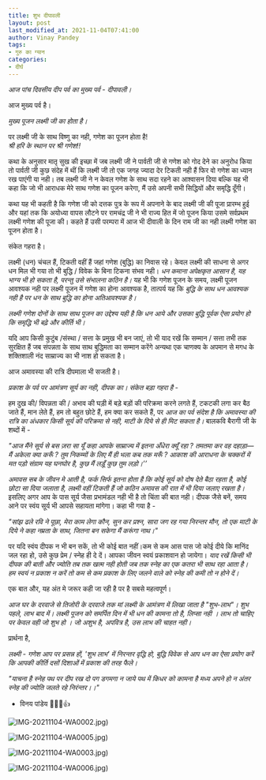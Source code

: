 ```yaml
---
title: शुभ दीपावली
layout: post
last_modified_at: 2021-11-04T07:41:00
author: Vinay Pandey
tags:
- गुरु का ग्यान
categories:
- दीर्घ
---
```

*आज पांच दिवसीय दीप पर्व का मुख्य पर्व - दीपावली।*

आज मुख्य पर्व है। 

*मुख्य पूजन लक्ष्मी जी का होता है।*

पर लक्ष्मी जी के साथ विष्णु का नही, गणेश का पूजन होता है!  
*श्री हरि के स्थान पर श्री गणेश!!*

कथा के अनुसार मातृ सुख की इच्छा में जब लक्ष्मी जी ने पार्वती जी से गणेश को गोद देने का अनुरोध किया तो पार्वती जी कुछ संदेह में थीं कि लक्ष्मी जी तो एक जगह ज्यादा देर टिकती नही हैं फिर वो गणेश का ध्यान रख पाएंगी या नही। तब लक्ष्मी जी ने न केवल गणेश के साथ सदा रहने का आश्वासन दिया बल्कि यह भी कहा कि जो भी आराधक मेरे साथ गणेश का पूजन करेगा, मैं उसे अपनी सभी सिद्धियों और समृद्धि दूँगी। 

कथा यह भी कहती है कि गणेश जी को दत्तक पुत्र के रूप में अपनाने के बाद लक्ष्मी जी की पूजा प्रारम्भ हुई और यहां तक कि अयोध्या वापस लौटने पर रामचंद्र जी ने भी राज्य हित में जो पूजन किया उसमे सर्वप्रथम लक्ष्मी गणेश की पूजा की। कहते हैं उसी परम्परा में आज भी दीवाली के दिन राम जी का नही लक्ष्मी गणेश का पूजन होता है। 

संकेत गहरा है। 

लक्ष्मी (धन) चंचल हैं, टिकती वहीं हैं जहां गणेश (बुद्धि) का निवास रहे। केवल लक्ष्मी की साधना से अगर धन मिल भी गया तो भी बुद्धि / विवेक के बिना टिकना संभव नही। *धन कमाना अपेक्षकृत आसान है, यह भाग्य भी हो सकता है, परन्तु उसे संभालना कठिन है।*  यह भी कि गणेश पूजन के समय, लक्ष्मी पूजन आवश्यक नही पर लक्ष्मी पूजन में गणेश का होना आवश्यक है, तात्पर्य यह कि *बुद्धि के साथ धन आवश्यक नही है पर धन के साथ बुद्धि का होना अतिआवश्यक है।* 

*लक्ष्मी गणेश दोनों के साथ साथ पूजन का उद्देश्य यही है कि धन आये और उसका बुद्धि पूर्वक ऐसा प्रयोग हो कि समृद्धि भी बढ़े और कीर्ति भी।*

यदि आप किसी कुटुंब /संस्था / सत्ता के प्रमुख भी बन जाएं, तो भी याद रखें कि सम्मान / सत्ता तभी तक सुरक्षित हैं जब संपन्नता के साथ साथ बुद्धिमता का सम्मान करेंगे अन्यथा एक चाणक्य के अपमान से मगध के शक्तिशाली  नंद साम्राज्य का भी नाश हो सकता है। 

आज अमावस्या की रात्रि दीपमाला भी सजती है। 

*प्रकाश के पर्व पर आमंत्रण सूर्य का नही, दीपक का। संकेत बड़ा गहरा है* - 

हम दुख की/ विपन्नता की / अभाव की घड़ी में बड़े बड़ों की परिक्रमा करने लगते हैं, टकटकी लगा कर बैठ जाते हैं, मान लेते हैं, हम तो बहुत छोटे हैं, हम क्या कर सकते हैं, पर *आज का पर्व संदेश है कि अमावस्या की रात्रि का अंधकार किसी सूर्य की परिक्रमा से नही, माटी के दिये से ही मिट सकता है।* बालकवि बैरागी जी के शब्दों में -

_"आज मैंने सूर्य से बस ज़रा सा यूँ कहा_
_आपके साम्राज्य में इतना अँधेरा क्यूँ रहा ?_
_तमतमा कर वह दहाड़ा— मैं अकेला क्या करूँ ?_
_तुम निकम्मों के लिए मैं ही भला कब तक मरूँ ?_
_आकाश की आराधना के चक्करों में मत पड़ो_
_संग्राम यह घनघोर है, कुछ मैं लड़ूँ कुछ तुम लड़ो।’’_

*अमावस सब के जीवन मे आती है, फर्क सिर्फ इतना होता है कि कोई सूर्य को दोष देते बैठा रहता है, कोई छोटा सा दिया जलाता है, लक्ष्मी वहीं टिकती हैं जो कठिन अमावस की रात में भी दिया जलाए रखता है।* इसलिए अगर आप के पास सूर्य जैसा प्रभामंडल नही भी है तो चिंता की बात नही। दीपक जैसे बनें, समय आने पर स्वंय सूर्य भी आपसे सहायता मांगेगा। कहा भी गया है - 

_"सांझ ढले रवि ने पूछा,_
_मेरा काम लेगा कौन,_
_सुन कर प्रश्न,_
_सारा जग रह गया निरन्तर मौन,_
_तो एक माटी के दिये ने कहा_
_नम्रता के साथ,_ 
_जितना बन सकेगा मैं करूंगा नाथ।"_

पर यदि स्वंय दीपक न भी बन सकें, तो भी कोई बात नहीं।कम से कम आस पास जो कोई दीये कि मानिंद जल रहा हो, उसे कुछ प्रेम / स्नेह ही दे दें। आपका जीवन स्वयं प्रकाशवान हो जायेगा। *याद रखें किसी भी दीपक की बाती और ज्योति तब तक खत्म नही होती जब तक स्नेह का एक कतरा भी साथ रहा आता है। हम स्वयं न प्रकाश न करें तो कम से कम प्रकाश के लिए जलने वाले को स्नेह की कमी तो न होने दें।*

एक बात और, यह अंत मे जरूर कही जा रही है पर है सबसे महत्वपूर्ण। 

*आज घर के दरवाजे से तिजोरी के दरवाजे तक मां लक्ष्मी के आमंत्रण में लिखा जाता है "शुभ-लाभ"। शुभ पहले, लाभ बाद में। लक्ष्मी पूजन को समर्पित दिन में भी धन की कामना तो है, लिप्सा नही । लाभ तो चाहिए पर केवल वही जो शुभ हो । जो अशुभ है, अपवित्र है, उस लाभ की चाहत नही।*

प्रार्थना है, 

*लक्ष्मी - गणेश आप पर प्रसन्न हों,* 
*'शुभ लाभ' में निरन्तर वृद्धि हो,*
*बुद्धि विवेक से आप धन का ऐसा प्रयोग करें कि आपकी कीर्ति दसों दिशाओं में प्रकाश की तरह फैले।*

_"याचना है स्नेह पथ पर दीप रख दो_
_पग डगमगा न जाये पथ में किधर को_
_कामना है मध्य अपने हो न अंतर_
_स्नेह की ज्योति जलते रहे निरंन्तर।।"_


- विनय पांडेय
🙏🌷🌷👍


![IMG-20211104-WA0002.jpg](/images/IMG-20211104-WA0002.jpg))

![IMG-20211104-WA0005.jpg](/images/IMG-20211104-WA0005.jpg))

![IMG-20211104-WA0003.jpg](/images/IMG-20211104-WA0003.jpg))

![IMG-20211104-WA0006.jpg](/images/IMG-20211104-WA0006.jpg))

